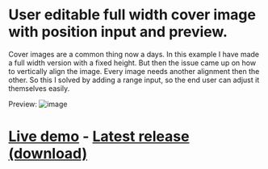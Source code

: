 # User editable full width cover image with position input and preview.
Cover images are a common thing now a days. In this example I have made a full width version with a fixed height. But then the issue came up on how to vertically align the image. Every image needs another alignment then the other. So this I solved by adding a range input, so the end user can adjust it themselves easily.

Preview:
![image](https://user-images.githubusercontent.com/108196527/201096815-1b8b7593-978d-497c-be5d-cf98cfb5fc21.png)

# <a href="https://codump.github.io/demo/user-edit-full-width-cover-image/" target="_new">Live demo</a> - <a href="https://github.com/codump/user-edit-full-width-cover-image/releases/latest" target="_new">Latest release (download)</a>
